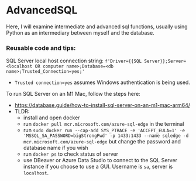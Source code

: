 # AdvancedSQL
Here, I will examine intermediate and advanced sql functions, usually using Python as an intermediary between myself and the database.

### Reusable code and tips:

SQL Server local host connection string: `f'Driver={{SQL Server}};Server=<localhost OR computer name>;Database=<db name>;Trusted_Connection=yes;'`
- `Trusted connection=yes` assumes Windows authentication is being used.

To run SQL Server on an M1 Mac, follow the steps here:
- https://database.guide/how-to-install-sql-server-on-an-m1-mac-arm64/
- TLDR:
  - install and open docker
  - run `docker pull mcr.microsoft.com/azure-sql-edge` in the terminal
  - run `sudo docker run --cap-add SYS_PTRACE -e 'ACCEPT_EULA=1' -e 'MSSQL_SA_PASSWORD=bigStrongPwd' -p 1433:1433 --name sqledge -d mcr.microsoft.com/azure-sql-edge` but change the password and database name if you wish
  - run `docker ps` to check status of server
  - use DBeaver or Azure Data Studio to connect to the SQL Server instance if you choose to use a GUI. Username is `sa`, server is `localhost`.
